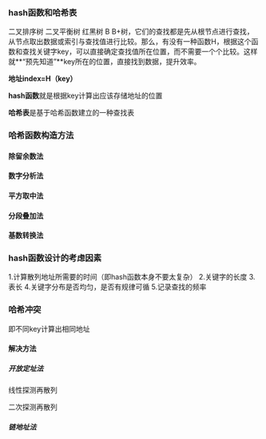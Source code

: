 ### hash函数和哈希表

二叉排序树 二叉平衡树 红黑树 B B+树，它们的查找都是先从根节点进行查找，从节点取出数据或索引与查找值进行比较。那么，有没有一种函数H，根据这个函数和查找关键字key，可以直接确定查找值所在位置，而不需要一个个比较。这样就**“预先知道”**key所在的位置，直接找到数据，提升效率。

 **地址index=H（key）** 

**hash函数**就是根据key计算出应该存储地址的位置

**哈希表**是基于哈希函数建立的一种查找表 

### 哈希函数构造方法

#### 除留余数法

#### 数字分析法

#### 平方取中法

#### 分段叠加法

#### 基数转换法

### hash函数设计的考虑因素

1.计算散列地址所需要的时间（即hash函数本身不要太复杂）
2.关键字的长度
3.表长
4.关键字分布是否均匀，是否有规律可循
5.记录查找的频率

### 哈希冲突

即不同key计算出相同地址

#### 解决方法

##### 开放定址法

线性探测再散列

二次探测再散列

##### 链地址法

